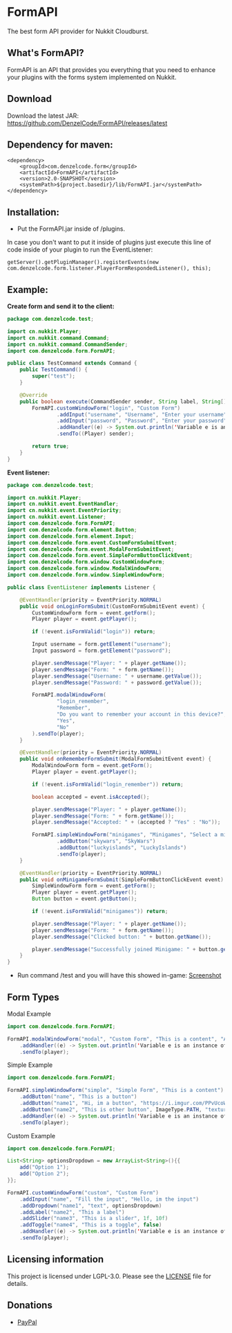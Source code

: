 # FormAPI
The best form API provider for Nukkit Cloudburst.

## What's FormAPI?
FormAPI is an API that provides you everything that you need to enhance your plugins with the forms system implemented on Nukkit.


## Download
Download the latest JAR: https://github.com/DenzelCode/FormAPI/releases/latest

## Dependency for maven:
```
<dependency>
    <groupId>com.denzelcode.form</groupId>
    <artifactId>FormAPI</artifactId>
    <version>2.0-SNAPSHOT</version>
    <systemPath>${project.basedir}/lib/FormAPI.jar</systemPath>
</dependency>
```

## Installation:
- Put the FormAPI.jar inside of /plugins. 

In case you don't want to put it inside of plugins just execute this line of code inside of your plugin to run the EventListener:
```
getServer().getPluginManager().registerEvents(new com.denzelcode.form.listener.PlayerFormRespondedListener(), this);
```

## Example:
**Create form and send it to the client:**
```java
package com.denzelcode.test;

import cn.nukkit.Player;
import cn.nukkit.command.Command;
import cn.nukkit.command.CommandSender;
import com.denzelcode.form.FormAPI;

public class TestCommand extends Command {
    public TestCommand() {
        super("test");
    }

    @Override
    public boolean execute(CommandSender sender, String label, String[] args) {
        FormAPI.customWindowForm("login", "Custom Form")
                .addInput("username", "Username", "Enter your username")
                .addInput("password", "Password", "Enter your password")
                .addHandler((e) -> System.out.println('Variable e is an instance of CustomFormSubmitEvent'))
                .sendTo((Player) sender);

        return true;
    }
}

```
**Event listener:**
```java
package com.denzelcode.test;

import cn.nukkit.Player;
import cn.nukkit.event.EventHandler;
import cn.nukkit.event.EventPriority;
import cn.nukkit.event.Listener;
import com.denzelcode.form.FormAPI;
import com.denzelcode.form.element.Button;
import com.denzelcode.form.element.Input;
import com.denzelcode.form.event.CustomFormSubmitEvent;
import com.denzelcode.form.event.ModalFormSubmitEvent;
import com.denzelcode.form.event.SimpleFormButtonClickEvent;
import com.denzelcode.form.window.CustomWindowForm;
import com.denzelcode.form.window.ModalWindowForm;
import com.denzelcode.form.window.SimpleWindowForm;

public class EventListener implements Listener {

    @EventHandler(priority = EventPriority.NORMAL)
    public void onLoginFormSubmit(CustomFormSubmitEvent event) {
        CustomWindowForm form = event.getForm();
        Player player = event.getPlayer();

        if (!event.isFormValid("login")) return;

        Input username = form.getElement("username");
        Input password = form.getElement("password");

        player.sendMessage("Player: " + player.getName());
        player.sendMessage("Form: " + form.getName());
        player.sendMessage("Username: " + username.getValue());
        player.sendMessage("Password: " + password.getValue());

        FormAPI.modalWindowForm(
                "login_remember",
                "Remember",
                "Do you want to remember your account in this device?",
                "Yes",
                "No"
        ).sendTo(player);
    }

    @EventHandler(priority = EventPriority.NORMAL)
    public void onRememberFormSubmit(ModalFormSubmitEvent event) {
        ModalWindowForm form = event.getForm();
        Player player = event.getPlayer();

        if (!event.isFormValid("login_remember")) return;

        boolean accepted = event.isAccepted();

        player.sendMessage("Player: " + player.getName());
        player.sendMessage("Form: " + form.getName());
        player.sendMessage("Accepted: " + (accepted ? "Yes" : "No"));

        FormAPI.simpleWindowForm("minigames", "Minigames", "Select a minigame which you want to play!")
                .addButton("skywars", "SkyWars")
                .addButton("luckyislands", "LuckyIslands")
                .sendTo(player);
    }

    @EventHandler(priority = EventPriority.NORMAL)
    public void onMinigameFormSubmit(SimpleFormButtonClickEvent event) {
        SimpleWindowForm form = event.getForm();
        Player player = event.getPlayer();
        Button button = event.getButton();

        if (!event.isFormValid("minigames")) return;

        player.sendMessage("Player: " + player.getName());
        player.sendMessage("Form: " + form.getName());
        player.sendMessage("Clicked button: " + button.getName());

        player.sendMessage("Successfully joined Minigame: " + button.getText() + "!");
    }
}

```

- Run command /test and you will have this showed in-game:
[Screenshot](https://imgur.com/a/lFqzhYq)

## Form Types
Modal Example
```java
import com.denzelcode.form.FormAPI;

FormAPI.modalWindowForm("modal", "Custom Form", "This is a content", "Accept", "Decline")
    .addHandler((e) -> System.out.println('Variable e is an instance of ModalFormSubmitEvent'))
    .sendTo(player);
```
Simple Example
```java
import com.denzelcode.form.FormAPI;

FormAPI.simpleWindowForm("simple", "Simple Form", "This is a content")
    .addButton("name", "This is a button")
    .addButton("name1", "Hi, im a button", "https://i.imgur.com/PPvUcoW.png")//ImageType is default URL in this case
    .addButton("name2", "This is other button", ImageType.PATH, "textures/ui/feedIcon.png")
    .addHandler((e) -> System.out.println('Variable e is an instance of SimpleFormButtonClickEvent'))
    .sendTo(player);
```
Custom Example
```java
import com.denzelcode.form.FormAPI;

List<String> optionsDropdown = new ArrayList<String>(){{
    add("Option 1");
    add("Option 2");
}};

FormAPI.customWindowForm("custom", "Custom Form")
    .addInput("name", "Fill the input", "Hello, im the input")
    .addDropdown("name1", "text", optionsDropdown)
    .addLabel("name2", "This a label")
    .addSlider("name3", "This is a slider", 1f, 10f)
    .addToggle("name4", "This is a toggle", false)
    .addHandler((e) -> System.out.println('Variable e is an instance of CustomFormSubmitEvent'))
    .sendTo(player);
```

## Licensing information
This project is licensed under LGPL-3.0. Please see the [LICENSE](/LICENSE) file for details.

## Donations
* [PayPal](https://paypal.me/DenzelGiraldo)

